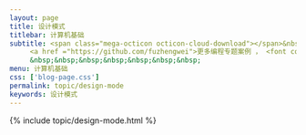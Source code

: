 ```yaml
---
layout: page
title: 设计模式
titlebar: 计算机基础
subtitle: <span class="mega-octicon octicon-cloud-download"></span>&nbsp;&nbsp;
     <a href ="https://github.com/fuzhengwei">更多编程专题案例 ， <font color="#EB9439">点我</font>查看！</a><br/><br/>
     &nbsp;&nbsp;&nbsp;&nbsp;&nbsp;&nbsp;&nbsp;
menu: 计算机基础
css: ['blog-page.css']
permalink: topic/design-mode
keywords: 设计模式
---
```


{% include topic/design-mode.html %}